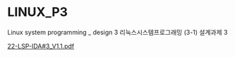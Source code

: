 # LINUX_P3
 
Linux system programming _ design 3 리눅스시스템프로그래밍 (3-1) 설계과제 3 <p></p>
[22-LSP-IDA#3_V1.1.pdf](https://github.com/sangjun-Park1208/LINUX_P3/files/8839784/22-LSP-IDA.3_V1.1.pdf)
